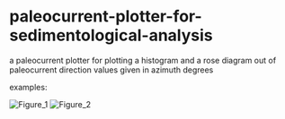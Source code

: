 # paleocurrent-plotter-for-sedimentological-analysis
a paleocurrent plotter for plotting a histogram and a rose diagram out of paleocurrent direction values given in azimuth degrees


examples: 

![Figure_1](https://github.com/altarcag/paleocurrent-plotter-for-sedimentological-analysis/assets/26670231/2cfffffa-147d-4576-aefd-24bda8a92141)
![Figure_2](https://github.com/altarcag/paleocurrent-plotter-for-sedimentological-analysis/assets/26670231/235fb7bd-5fa9-4f1a-a837-11e0e60edbbf)
